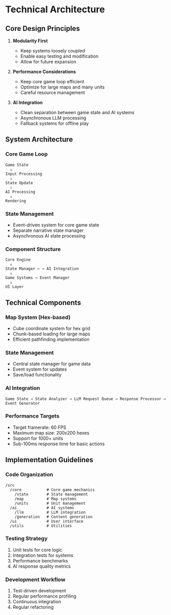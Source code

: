 # Technical Architecture

## Core Design Principles

1. **Modularity First**
   - Keep systems loosely coupled
   - Enable easy testing and modification
   - Allow for future expansion

2. **Performance Considerations**
   - Keep core game loop efficient
   - Optimize for large maps and many units
   - Careful resource management

3. **AI Integration**
   - Clean separation between game state and AI systems
   - Asynchronous LLM processing
   - Fallback systems for offline play

## System Architecture

### Core Game Loop
```
Game State
  ↓
Input Processing
  ↓
State Update
  ↓
AI Processing
  ↓
Rendering
```

### State Management
- Event-driven system for core game state
- Separate narrative state manager
- Asynchronous AI state processing

### Component Structure
```
Core Engine
  ↓
State Manager ← → AI Integration
  ↓
Game Systems → Event Manager
  ↓
UI Layer
```

## Technical Components

### Map System (Hex-based)
- Cube coordinate system for hex grid
- Chunk-based loading for large maps
- Efficient pathfinding implementation

### State Management
- Central state manager for game data
- Event system for updates
- Save/load functionality

### AI Integration
```
Game State → State Analyzer → LLM Request Queue → Response Processor → Event Generator
```

### Performance Targets
- Target framerate: 60 FPS
- Maximum map size: 200x200 hexes
- Support for 1000+ units
- Sub-100ms response time for basic actions

## Implementation Guidelines

### Code Organization
```
/src
  /core           # Core game mechanics
    /state        # State management
    /map          # Map systems
    /units        # Unit management
  /ai             # AI systems
    /llm          # LLM integration
    /generation   # Content generation
  /ui             # User interface
  /utils          # Utilities
```

### Testing Strategy
1. Unit tests for core logic
2. Integration tests for systems
3. Performance benchmarks
4. AI response quality metrics

### Development Workflow
1. Test-driven development
2. Regular performance profiling
3. Continuous integration
4. Regular refactoring